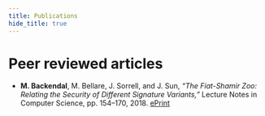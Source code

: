 ```yaml
---
title: Publications
hide_title: true
---
```


# Peer reviewed articles

* **M. Backendal**, M. Bellare, J. Sorrell, and J. Sun, *“The Fiat-Shamir Zoo: Relating the Security of Different Signature Variants,”* Lecture Notes in Computer Science, pp. 154–170, 2018. [ePrint](https://eprint.iacr.org/2018/775)
